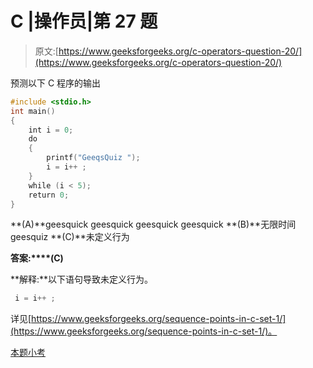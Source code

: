 # C |操作员|第 27 题

> 原文:[https://www.geeksforgeeks.org/c-operators-question-20/](https://www.geeksforgeeks.org/c-operators-question-20/)

预测以下 C 程序的输出

```cpp
#include <stdio.h>
int main()
{
    int i = 0;
    do
    {
        printf("GeeqsQuiz ");
        i = i++ ;
    }
    while (i < 5);
    return 0;
}
```

**(A)**geesquick geesquick geesquick geesquick
**(B)**无限时间 geesquiz
**(C)**未定义行为

**答案:****(C)**

**解释:**以下语句导致未定义行为。

```cpp
 i = i++ ;

```

详见[https://www.geeksforgeeks.org/sequence-points-in-c-set-1/](https://www.geeksforgeeks.org/sequence-points-in-c-set-1/)。

[本题小考](https://www.geeksforgeeks.org/c-language-2-gq/operators-gq/)
